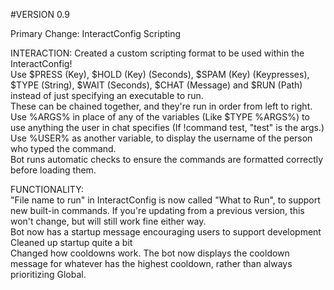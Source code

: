#VERSION 0.9

Primary Change: InteractConfig Scripting

INTERACTION:
Created a custom scripting format to be used within the InteractConfig!  
Use $PRESS (Key), $HOLD (Key) (Seconds), $SPAM (Key) (Keypresses), $TYPE (String), $WAIT (Seconds), $CHAT (Message) and $RUN (Path) instead of just specifying an executable to run.  
These can be chained together, and they're run in order from left to right.  
Use %ARGS% in place of any of the variables (Like $TYPE %ARGS%) to use anything the user in chat specifies (If !command test, "test" is the args.)  
Use %USER% as another variable, to display the username of the person who typed the command.  
Bot runs automatic checks to ensure the commands are formatted correctly before loading them.  


FUNCTIONALITY:  
"File name to run" in InteractConfig is now called "What to Run", to support new built-in commands.  If you're updating from a previous version, this won't change, but will still work fine either way.  
Bot now has a startup message encouraging users to support development  
Cleaned up startup quite a bit  
Changed how cooldowns work. The bot now displays the cooldown message for whatever has the highest cooldown, rather than always prioritizing Global.  

